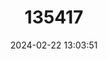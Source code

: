 ---
title: "135417"
category: "Salvelinus lonsdalii"
draft: false
date: 2024-02-22 13:03:51
languages:
  English: ["Lonsdale’s Charr"]
---